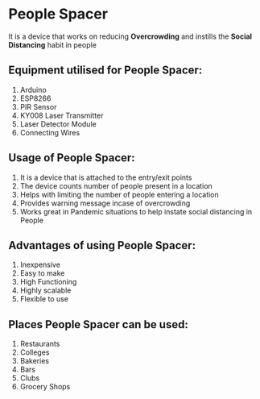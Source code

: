 <centre><h1>People Spacer</h1></centre>
<p> It is a device that works on reducing <b>Overcrowding</b> and instills the <b>Social Distancing</b> habit in people</p>

<h2> Equipment utilised for People Spacer:</h2>
<ol>
<li>Arduino</li>
<li>ESP8266</li>
<li>PIR Sensor</li>
<li>KY008 Laser Transmitter</li>
<li>Laser Detector Module</li>
<li>Connecting Wires</li>
</ol>

<h2> Usage of People Spacer:</h2>
<ol>
<li>It is a device that is attached to the entry/exit points </li>
<li>The device counts number of people present in a location</li>
<li>Helps with limiting the number of people entering a location</li>
<li>Provides warning message incase of overcrowding</li>
<li>Works great in Pandemic situations to help instate social distancing in People</li>
</ol>

<h2> Advantages of using People Spacer:</h2>
<ol>
<li>Inexpensive</li>
<li>Easy to make</li>
<li>High Functioning</li>
<li>Highly scalable</li>
<li>Flexible to use</li>
</ol>

<h2> Places People Spacer can be used:</h2>
<ol>
<li>Restaurants</li>
<li>Colleges</li>
<li>Bakeries</li>
<li>Bars</li>
<li>Clubs</li>
<li>Grocery Shops</li>
</ol>
